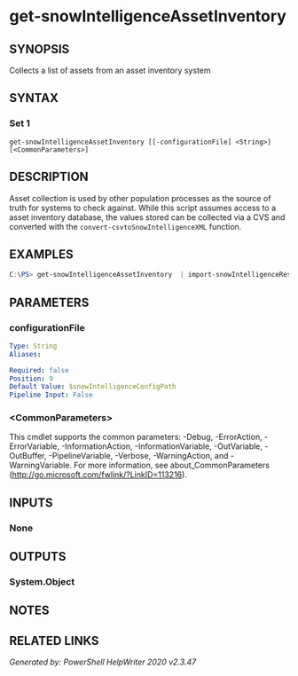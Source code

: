 ﻿# get-snowIntelligenceAssetInventory

## SYNOPSIS
Collects a list of assets from an asset inventory system

## SYNTAX

### Set 1
```
get-snowIntelligenceAssetInventory [[-configurationFile] <String>] [<CommonParameters>]
```

## DESCRIPTION
Asset collection is used by other population processes as the source of truth for systems to check against.  While this script assumes access to a asset inventory database, the values stored can be collected via a CVS and converted with the `convert-csvtoSnowIntelligenceXML` function.

## EXAMPLES
```powershell
C:\PS> get-snowIntelligenceAssetInventory  | import-snowIntelligenceResults
```
## PARAMETERS

### configurationFile
```yaml
Type: String
Aliases: 

Required: false
Position: 9
Default Value: $snowIntelligenceConfigPath
Pipeline Input: False
```

### \<CommonParameters\>
This cmdlet supports the common parameters: -Debug, -ErrorAction, -ErrorVariable, -InformationAction, -InformationVariable, -OutVariable, -OutBuffer, -PipelineVariable, -Verbose, -WarningAction, and -WarningVariable. For more information, see about_CommonParameters (http://go.microsoft.com/fwlink/?LinkID=113216).

## INPUTS

### None


## OUTPUTS

### System.Object


## NOTES

## RELATED LINKS


*Generated by: PowerShell HelpWriter 2020 v2.3.47*
